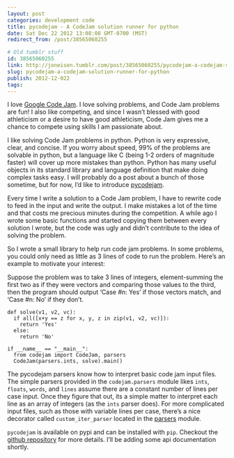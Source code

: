 ```yaml
---
layout: post
categories: development code
title: pycodejam - A CodeJam solution runner for python
date: Sat Dec 22 2012 13:08:08 GMT-0700 (MST)
redirect_from: /post/38565060255

# Old tumblr stuff
id: 38565060255
link: http://joneisen.tumblr.com/post/38565060255/pycodejam-a-codejam-solution-runner-for-python
slug: pycodejam-a-codejam-solution-runner-for-python
publish: 2012-12-022
tags:
---
```



I love [Google Code Jam](http://code.google.com/codejam). I love solving problems, and Code Jam problems are fun! I also like competing, and since I wasn’t blessed with good athleticism or a desire to have good athleticism, Code Jam gives me a chance to compete using skills I am passionate about.

I like solving Code Jam problems in python. Python is very expressive, clear, and concise. If you worry about speed, 99% of the problems are solvable in python, but a language like C (being 1-2 orders of magnitude faster) will cover up more mistakes than python. Python has many useful objects in its standard library and language definition that make doing complex tasks easy. I will probably do a post about a bunch of those sometime, but for now, I’d like to introduce [pycodejam](https://github.com/yanatan16/pycodejam).

Every time I write a solution to a Code Jam problem, I have to rewrite code to feed in the input and write the output. I make mistakes a lot of the time and that costs me precious minutes during the competition. A while ago I wrote some basic functions and started copying them between every solution I wrote, but the code was ugly and didn’t contribute to the idea of solving the problem.

So I wrote a small library to help run code jam problems. In some problems, you could only need as little as 3 lines of code to run the problem. Here’s an example to motivate your interest:

Suppose the problem was to take 3 lines of integers, element-summing the first two as if they were vectors and comparing those values to the third, then the program should output ‘Case \#n: Yes’ if those vectors match, and ‘Case \#n: No’ if they don’t.

    def solve(v1, v2, vc):
      if all([x+y == z for x, y, z in zip(v1, v2, vc)]):
        return 'Yes'
      else:
        return 'No'

    if __name__ == "__main__":
      from codejam import CodeJam, parsers
      CodeJam(parsers.ints, solve).main()

The pycodejam parsers know how to interpret basic code jam input files. The simple parsers provided in the `codejam.parsers` module likes `ints`, `floats`, `words`, and `lines` assume there are a constant number of lines per case input. Once they figure that out, its a simple matter to interpret each line as an array of integers (as the `ints` parser does). For more complicated input files, such as those with variable lines per case, there’s a nice decorator called `custom_iter_parser` located in the [parsers](https://github.com/yanatan16/pycodejam/blob/master/codejam/parsers.py) module.

`pycodejam` is available on pypi and can be installed with `pip`. Checkout the [github repository](https://github.com/yanatan16/pycodejam) for more details. I’ll be adding some api documentation shortly.

